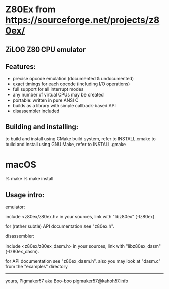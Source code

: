 # Z80Ex from https://sourceforge.net/projects/z80ex/ #

## ZiLOG Z80 CPU emulator ##

Features:
---------

- precise opcode emulation (documented & undocumented)
- exact timings for each opcode (including I/O operations)
- full support for all interrupt modes
- any number of virtual CPUs may be created
- portable: written in pure ANSI C
- builds as a library with simple callback-based API
- disassembler included  


Building and installing:
------------------------

to build and install using CMake build system, refer to INSTALL.cmake
to build and install using GNU Make, refer to INSTALL.gmake

# macOS #
% make
% make install

Usage intro:
------------

emulator:

include <z80ex/z80ex.h> in your sources,
link with "libz80ex" (-lz80ex).

for (rather subtle) API documentation see "z80ex.h".

disassembler:

include <z80ex/z80ex_dasm.h> in your sources,
link with "libz80ex_dasm" (-lz80ex_dasm).

for API documentation see "z80ex_dasm.h".
also you may look at "dasm.c" from the "examples" directory


_____________________________
yours, Pigmaker57 aka Boo-boo
pigmaker57@kahoh57.info
